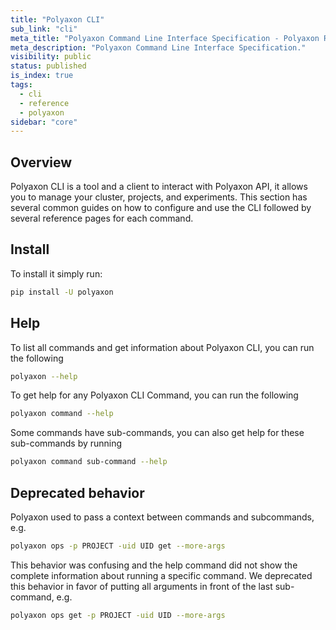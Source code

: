 ```yaml
---
title: "Polyaxon CLI"
sub_link: "cli"
meta_title: "Polyaxon Command Line Interface Specification - Polyaxon References"
meta_description: "Polyaxon Command Line Interface Specification."
visibility: public
status: published
is_index: true
tags:
  - cli
  - reference
  - polyaxon
sidebar: "core"
---
```


## Overview

Polyaxon CLI is a tool and a client to interact with Polyaxon API, it allows you to manage your cluster, projects, and experiments.
This section has several common guides on how to configure and use the CLI followed by several reference pages for each command.

## Install

To install it simply run:

```bash
pip install -U polyaxon
```

## Help

To list all commands and get information about Polyaxon CLI, you can run the following

```bash
polyaxon --help
```

To get help for any Polyaxon CLI Command, you can run the following

```bash
polyaxon command --help
```

Some commands have sub-commands, you can also get help for these sub-commands by running

```bash
polyaxon command sub-command --help
```

## Deprecated behavior

Polyaxon used to pass a context between commands and subcommands, e.g.

```bash
polyaxon ops -p PROJECT -uid UID get --more-args
```

This behavior was confusing and the help command did not show the complete information about running a specific command.
We deprecated this behavior in favor of putting all arguments in front of the last sub-command, e.g.

```bash
polyaxon ops get -p PROJECT -uid UID --more-args
```
